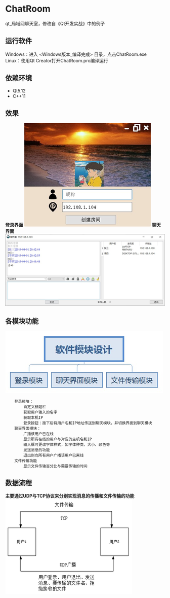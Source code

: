 # ChatRoom
qt_局域网聊天室，修改自《Qt开发实战》中的例子

## 运行软件
 Windows：进入 <Windows版本_编译完成> 目录，点击ChatRoom.exe <br>
 Linux：使用Qt Creator打开ChatRoom.pro编译运行

## 依赖环境
 + Qt5.12
 + C++11

## 效果
**登录界面**
 ![image](./images/Demonstrate.jpg)
**聊天界面**
 ![image](./images/Demonstrate2.jpg)

## 各模块功能
![image](./images/software_module.jpg)

		登录模块：
			自定义标题栏
			获取用户输入的名字
			获取本机IP
			登录按钮：按下后将用户名和IP地址传送到聊天模块，并切换界面到聊天模块
		聊天界面模块：
			广播该用户已在线
			显示所有在线的用户与对应的主机名和IP
			输入框可更改字体样式，如字体种类、大小、颜色等
			发送消息的功能
			退出则向所有用户广播该用户已离线
		文件传输功能
			显示文件传输百分比与需要传输的时间

## 数据流程
**主要通过UDP与TCP协议来分别实现消息的传播和文件传输的功能**
 ![image](./images/data_flow.png)

